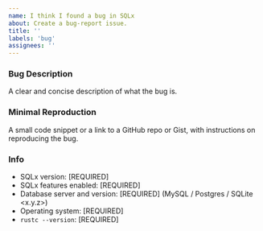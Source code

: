 ```yaml
---
name: I think I found a bug in SQLx
about: Create a bug-report issue.
title: ''
labels: 'bug'
assignees: ''
---
```

### Bug Description
A clear and concise description of what the bug is.

### Minimal Reproduction
A small code snippet or a link to a GitHub repo or Gist, with instructions on reproducing the bug.

### Info
* SQLx version: [REQUIRED]
* SQLx features enabled: [REQUIRED]
* Database server and version: [REQUIRED] (MySQL / Postgres / SQLite <x.y.z>)
* Operating system: [REQUIRED]
* `rustc --version`: [REQUIRED]
